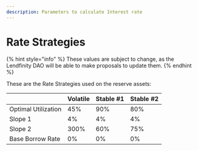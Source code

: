 ```yaml
---
description: Parameters to calculate Interest rate
---
```


# Rate Strategies

{% hint style="info" %}
These values are subject to change, as the Lendfinity DAO will be able to make proposals to update them.
{% endhint %}

These are the Rate Strategies used on the reserve assets:

|                     | Volatile | Stable #1 | Stable #2 |
| ------------------- | -------- | --------- | --------- |
| Optimal Utilization | 45%      | 90%       | 80%       |
| Slope 1             | 4%       | 4%        | 4%        |
| Slope 2             | 300%     | 60%       | 75%       |
| Base Borrow Rate    | 0%       | 0%        | 0%        |
